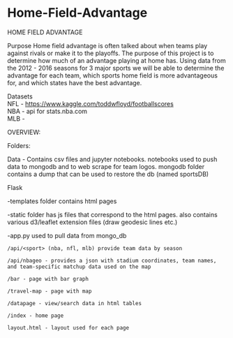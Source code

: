# Home-Field-Advantage

HOME FIELD ADVANTAGE

Purpose</n>
Home field advantage is often talked about when teams play against rivals 
or make it to the playoffs. The purpose of this project is to determine 
how much of an advantage playing at home has. Using data 
from the 2012 - 2016 seasons for 3 major sports we will be able to determine the advantage for each team, which sports home field is more advantageous for, and which states have the best advantage. 

Datasets  
NFL - https://www.kaggle.com/toddwfloyd/footballscores  
NBA - api for stats.nba.com  
MLB -   


OVERVIEW:

Folders:

Data - Contains csv files and jupyter notebooks.  notebooks used to push data to mongodb and to web scrape for team logos.  mongodb folder contains a dump that can be used to restore the db (named sportsDB)

Flask

  -templates folder contains html pages
  
  -static folder has js files that correspond to the html pages.  also contains various d3/leaflet extension files (draw geodesic lines       etc.)
  
  -app.py used to pull data from mongo_db
  
    /api/<sport> (nba, nfl, mlb) provide team data by season
    
    /api/nbageo - provides a json with stadium coordinates, team names, and team-specific matchup data used on the map
    
    /bar - page with bar graph
    
    /travel-map - page with map
    
    /datapage - view/search data in html tables
    
    /index - home page
    
    layout.html - layout used for each page
  
 
